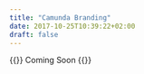 ```yaml
---
title: "Camunda Branding"
date: 2017-10-25T10:39:22+02:00
draft: false
---
```


{{<highlight title="Camunda Branding">}}
Coming Soon
{{</highlight>}}

<!--<div class="row">
	<div class="col-md-6">
		<h2 class="light lead">Feel free to...</h2>
		<ul>
			<li>Use the logos to link to the Camunda website</li>
			<li>Use the logos to represent your partnership with Camunda, but only if there is a formal partnership agreement.</li>
			<li>Use the logos in a blog post or news item about Camunda</li>
		</ul>
	</div>
	<div class="col-md-6">
		<h2 class="light lead">Please do not...</h2>
		<ul>
			<li>Create any modified versions of the logos (e.g., rotate, changed proportions or colors, additional elements)</li>
			<li>Use the logo to indicate an endorsement by Camunda (e.g., as a reference customer) without our explicit permission.</li>
			<li>Use the logo in a way that it can be confused with other brands</li>
		</ul>
	</div>
</div>

<h2 class="lead light">Logos</h2>
<div class="row">
	<div class="col-md-3 text-center logo-cell">
		<img src="/svg/logo.svg" class="img img-responsive" style="margin-top:30px">
	</div>
	<div class="col-md-3 text-center">
		<center><img src="/svg/camunda_icon.svg" class="img img-responsive" style="width:50%"></center>
	</div>
</div>
<div class="row">
	<div class="col-md-3 text-center">
		<p>Logo without Tag Line</p>
	</div>
	<div class="col-md-3 text-center">
		<p>Camunda Icon</p>
	</div>
</div>
<h2 class="lead light">Brand Stack</h2>
<p>Please download the complete <a href = "/brandpack/camunda-brandpack.zip">Camunda brand stack here.</a></p>

<h2 class="lead light" style="margin-top:50px">Camunda Company Boilerplate</h2>
<p>In 493 Letters:</p>
<p>Camunda builds software for workflow and decision automation. The company develops the popular open source Camunda platform that supports the BPMN and DMN standards. Many organizations world-wide use Camunda for mission-critical business process automation, including Allianz, AT&T, NASA, T-Mobile and Universal Music. Headquartered in Berlin, Camunda has local presences in San Francisco and Denver and official partnerships with more than 100 IT system integrators in more than 30 countries.</p>-->

